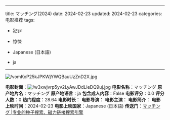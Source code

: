 
---
title: マッチング(2024)
date: 2024-02-23
updated: 2024-02-23
categories: 电影推荐
tags:

- 犯罪
- 惊悚

- Japanese (日本語)
- ja
---

<img src="https://image.tmdb.org/t/p/original/vomKoP25kJPKWjYWQBauUzZnD2X.jpg" alt="/vomKoP25kJPKWjYWQBauUzZnD2X.jpg" title="/vomKoP25kJPKWjYWQBauUzZnD2X.jpg">

**电影封面**：<img src="https://image.tmdb.org/t/p/w200/w3xwjvrp5yv2LyAwJDdLleDQ9uj.jpg" alt="/w3xwjvrp5yv2LyAwJDdLleDQ9uj.jpg" title="/w3xwjvrp5yv2LyAwJDdLleDQ9uj.jpg">
**电影名称**：マッチング
**原产地片名**：マッチング
**原产地语言**：ja
**包含成人内容**：False
**电影评分**：0.0
**评分人数**：0
**热门程度**：28.64
**电影时长**：
**电影导演**：
**电影主演**：
**电影简介**：
**电影上映时间**：2024-02-23
**电影上映国家**：Japanese (日本語)
**传送门**：[マッチング |专业的种子搜索、磁力链接搜索引擎](https://movie.amd794.com:2083/?search=%E3%83%9E%E3%83%83%E3%83%81%E3%83%B3%E3%82%B0&ordering=&mode=match_phrase&page_size=10&page=1)

